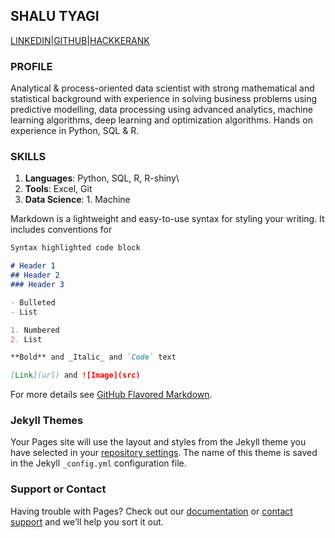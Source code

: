 ## SHALU TYAGI
[LINKEDIN](https://www.linkedin.com/in/shalu-tyagi-b00256125/)|[GITHUB](https://github.com/shalu143/)|[HACKKERANK](https://www.hackerrank.com/shalu_tyagi03)
### PROFILE
Analytical & process-oriented data scientist with strong mathematical and statistical background with experience in solving business problems using predictive modelling, data processing using advanced analytics, machine learning algorithms, deep learning and optimization algorithms. Hands on experience in Python, SQL & R.
### SKILLS
1. **Languages**: Python, SQL, R, R-shiny\
2. **Tools**: Excel, Git
3. **Data Science**: 1. Machine 


Markdown is a lightweight and easy-to-use syntax for styling your writing. It includes conventions for

```markdown
Syntax highlighted code block

# Header 1
## Header 2
### Header 3

- Bulleted
- List

1. Numbered
2. List

**Bold** and _Italic_ and `Code` text

[Link](url) and ![Image](src)
```

For more details see [GitHub Flavored Markdown](https://guides.github.com/features/mastering-markdown/).

### Jekyll Themes

Your Pages site will use the layout and styles from the Jekyll theme you have selected in your [repository settings](https://github.com/shalu143/shalu143.github.io/settings/pages). The name of this theme is saved in the Jekyll `_config.yml` configuration file.

### Support or Contact

Having trouble with Pages? Check out our [documentation](https://docs.github.com/categories/github-pages-basics/) or [contact support](https://support.github.com/contact) and we’ll help you sort it out.
